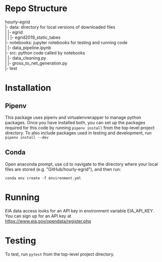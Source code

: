 # Repo Structure
hourly-egrid  
|- data: directory for local versions of downloaded files  
|   |- egrid  
|   |   |- egrid2019_static_tabes  
|- notebooks: jupyter notebooks for testing and running code  
|   |- data_pipeline.ipynb  
|- src: python code called by notebooks  
|   |- data_cleaning.py  
|   |- gross_to_net_generation.py  
|- test  


# Installation

## Pipenv
This package uses pipenv and virtualenvwrapper to manage python packages.
Once you have installed both, you can set up the packages required for this code
by running `pipenv install` from the top-level project directory.
To also include packages used in testing and development, run `pipenv install --dev`

## Conda

Open anaconda prompt, use cd to navigate to the directory where your local files are stored (e.g. "GitHub/hourly-egrid"), and then run:

```
conda env create -f environment.yml
```

# Running

EIA data access looks for an API key in environment variable EIA_API_KEY.
You can sign up for an API key at https://www.eia.gov/opendata/register.php


# Testing

To test, run `pytest` from the top-level project directory. 

